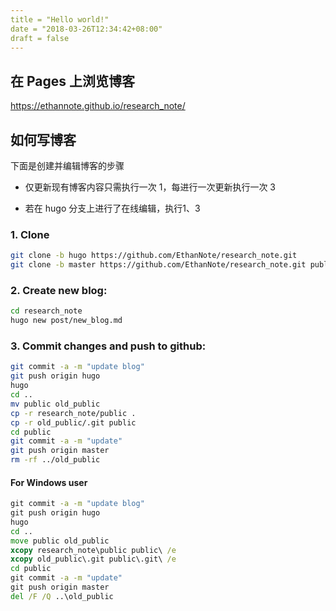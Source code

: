 ```yaml
---
title = "Hello world!"
date = "2018-03-26T12:34:42+08:00"
draft = false
---
```


## 在 Pages 上浏览博客

https://ethannote.github.io/research_note/

## 如何写博客

下面是创建并编辑博客的步骤

- 仅更新现有博客内容只需执行一次 1，每进行一次更新执行一次 3

- 若在 hugo 分支上进行了在线编辑，执行1、3



### 1. Clone

```bash
git clone -b hugo https://github.com/EthanNote/research_note.git
git clone -b master https://github.com/EthanNote/research_note.git public
```


### 2. Create new blog:

```bash
cd research_note
hugo new post/new_blog.md
```


### 3. Commit changes and push to github:

```bash
git commit -a -m "update blog"
git push origin hugo
hugo
cd ..
mv public old_public
cp -r research_note/public .
cp -r old_public/.git public
cd public 
git commit -a -m "update"
git push origin master
rm -rf ../old_public
```


#### For Windows user

```cmd
git commit -a -m "update blog"
git push origin hugo
hugo
cd ..
move public old_public
xcopy research_note\public public\ /e
xcopy old_public\.git public\.git\ /e
cd public 
git commit -a -m "update"
git push origin master
del /F /Q ..\old_public
```
